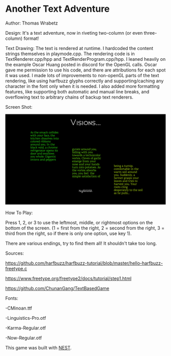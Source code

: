 # Another Text Adventure

Author: Thomas Wrabetz

Design: It's a text adventure, now in riveting two-column (or even three-column) format!

Text Drawing: The text is rendered at runtime. I hardcoded the content strings themselves in playmode.cpp.  The rendering code is in TextRenderer.cpp/hpp and TextRenderProgram.cpp/hpp. I leaned heavily on the example Oscar Huang posted in discord for the OpenGL calls. Oscar gave me permission to use his code, and there are attributions for each spot it was used. I made lots of improvements to non-openGL parts of the text rendering, like using harfbuzz glyphs correctly and supporting/caching any character in the font only when it is needed. I also added more formatting features, like supporting both automatic and manual line breaks, and overflowing text to arbitrary chains of backup text renderers.

Screen Shot:

![Screen Shot](screenshot.png)

How To Play:

Press 1, 2, or 3 to use the leftmost, middle, or rightmost options on the bottom of the screen. (1 = first from the right, 2 = second from the right, 3 = third from the right, so if there is only one option, use key 1).

There are various endings, try to find them all! It shouldn't take too long.

Sources: 

https://github.com/harfbuzz/harfbuzz-tutorial/blob/master/hello-harfbuzz-freetype.c

https://www.freetype.org/freetype2/docs/tutorial/step1.html

https://github.com/ChunanGang/TextBasedGame

Fonts:

-CMinoan.ttf

-Linguistics-Pro.otf

-Karma-Regular.otf

-Now-Regular.otf

This game was built with [NEST](NEST.md).

